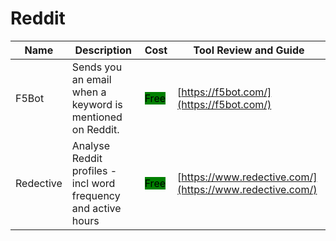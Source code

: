 # Reddit

| Name | Description | Cost | Tool Review and Guide |
| --- | --- | --- | --- |
| F5Bot | Sends you an email when a keyword is mentioned on Reddit. | <mark style="background-color:green;">Free</mark> | [https://f5bot.com/](https://f5bot.com/) |
| Redective | Analyse Reddit profiles - incl word frequency and active hours | <mark style="background-color:green;">Free</mark> | [https://www.redective.com/](https://www.redective.com/) |